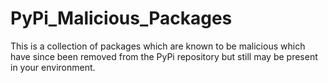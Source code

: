# PyPi_Malicious_Packages
This is a collection of packages which are known to be malicious which have since been removed from the PyPi repository but still may be present in your environment.
